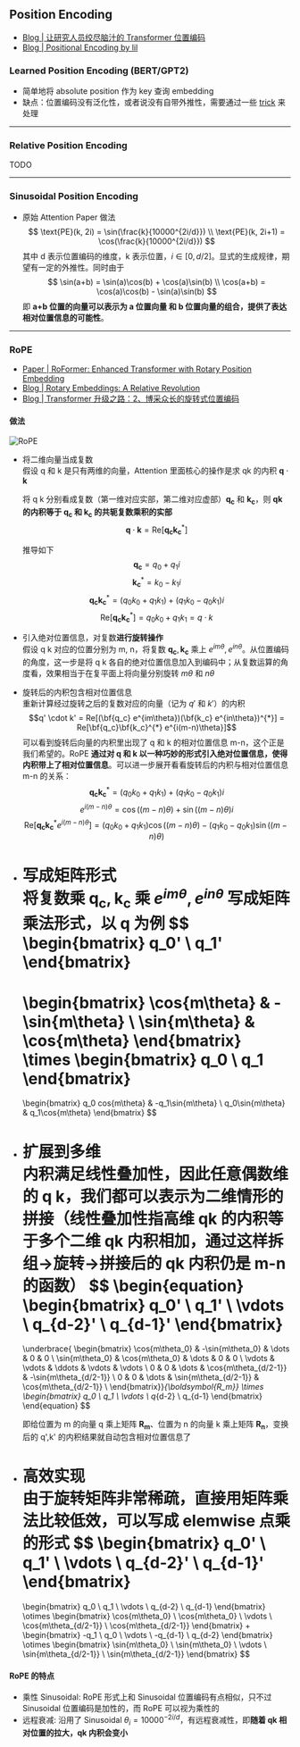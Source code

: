 ## Position Encoding
- [Blog | 让研究人员绞尽脑汁的 Transformer 位置编码](https://kexue.fm/archives/8130)
- [Blog | Positional Encoding by lil](https://lilianweng.github.io/posts/2023-01-27-the-transformer-family-v2/#positional-encoding)

### Learned Position Encoding (BERT/GPT2)
- 简单地将 absolute position 作为 key 查询 embedding
- 缺点：位置编码没有泛化性，或者说没有自带外推性，需要通过一些 [trick](https://kexue.fm/archives/7947) 来处理

---

### Relative Position Encoding

TODO

---

### Sinusoidal Position Encoding

- 原始 Attention Paper 做法
$$
\text{PE}(k, 2i) = \sin(\frac{k}{10000^{2i/d}})  \\
\text{PE}(k, 2i+1) = \cos(\frac{k}{10000^{2i/d}})
$$
其中 d 表示位置编码的维度，k 表示位置，$i \in [0, d/2]$。显式的生成规律，期望有一定的外推性。同时由于
$$
\sin(a+b) = \sin(a)\cos(b) + \cos(a)\sin(b)  \\
\cos(a+b) = \cos(a)\cos(b) - \sin(a)\sin(b)
$$
即 **a+b 位置的向量可以表示为 a 位置向量 和 b 位置向量的组合，提供了表达相对位置信息的可能性**。

---

### RoPE

- [Paper | RoFormer: Enhanced Transformer with Rotary Position Embedding](https://arxiv.org/abs/2104.09864)
- [Blog | Rotary Embeddings: A Relative Revolution](https://blog.eleuther.ai/rotary-embeddings/)
- [Blog | Transformer 升级之路：2、博采众长的旋转式位置编码](https://kexue.fm/archives/8265)

#### 做法

![RoPE](.assets-position-encoding/RoPE.png)

- 将二维向量当成复数 \
  假设 q 和 k 是只有两维的向量，Attention 里面核心的操作是求 qk 的内积 $\boldsymbol{q} \cdot \boldsymbol{k}$

  将 q k 分别看成复数（第一维对应实部，第二维对应虚部）$\boldsymbol{q_c}$ 和 $\boldsymbol{k_c}$，则 **qk 的内积等于 $\boldsymbol{q_c}$ 和 $\boldsymbol{k_c}$ 的共轭复数乘积的实部**
  $$\boldsymbol{q} \cdot \boldsymbol{k} = \text{Re}[\boldsymbol{q_c}\boldsymbol{k_c}^{*}]$$

  推导如下
  $$\boldsymbol{q_c} = q_0 + q_1 i$$
  $$\boldsymbol{k_c}^{*} = k_0 - k_1 i$$
  $$\boldsymbol{q_c}\boldsymbol{k_c}^{*} = (q_0 k_0 + q_1 k_1) + (q_1 k_0 - q_0 k_1)i$$
  $$\text{Re}[\boldsymbol{q_c}\boldsymbol{k_c}^{*}] = q_0 k_0 + q_1 k_1 = q \cdot k$$

- 引入绝对位置信息，对复数**进行旋转操作**  \
  假设 q k 对应的位置分别为 m, n，将复数 $\boldsymbol{q_c}, \boldsymbol{k_c}$ 乘上 $e^{im\theta}, e^{in\theta}$。从位置编码的角度，这一步是将 q k 各自的绝对位置信息加入到编码中；从复数运算的角度看，效果相当于在复平面上将向量分别旋转 $m\theta$ 和 $n\theta$

- 旋转后的内积包含相对位置信息  \
  重新计算经过旋转之后的复数对应的向量（记为 $q'$ 和 $k'$）的内积
  $$q' \cdot k' = Re[(\bf{q_c} e^{im\theta})(\bf{k_c} e^{in\theta})^{*}] = Re[\bf{q_c}\bf{k_c}^{*} e^{i(m-n)\theta}]$$
  可以看到旋转后向量的内积里出现了 q 和 k 的相对位置信息 m-n，这个正是我们希望的。RoPE **通过对 q 和 k 以一种巧妙的形式引入绝对位置信息，使得内积带上了相对位置信息**。可以进一步展开看看旋转后的内积与相对位置信息 m-n 的关系：
  $$\boldsymbol{q_c}\boldsymbol{k_c}^{*} = (q_0 k_0 + q_1 k_1) + (q_1 k_0 - q_0 k_1)i$$
  $$e^{i(m-n)\theta} = \cos{((m-n)\theta)} + \sin{((m-n)\theta)}i$$
  $$\text{Re}[\boldsymbol{q_c}\boldsymbol{k_c}^{*} e^{i(m-n)\theta}] = (q_0 k_0 + q_1 k_1)\cos{((m-n)\theta)} - (q_1 k_0 - q_0 k_1)\sin{((m-n)\theta)}$$

- 写成矩阵形式  \
  将复数乘 $\boldsymbol{q_c}, \boldsymbol{k_c}$ 乘 $e^{im\theta}, e^{in\theta}$ 写成矩阵乘法形式，以 q 为例
  $$
  \begin{bmatrix} q_0' \\ q_1' \end{bmatrix}
  =
  \begin{bmatrix}
  \cos{m\theta} & -\sin{m\theta} \\ \sin{m\theta} & \cos{m\theta}
  \end{bmatrix}
  \times
  \begin{bmatrix} q_0 \\ q_1 \end{bmatrix}
  =
  \begin{bmatrix}
  q_0 cos{m\theta} & -q_1\sin{m\theta} \\ q_0\sin{m\theta} & q_1\cos{m\theta}
  \end{bmatrix}
  $$

- 扩展到多维  \
  内积满足线性叠加性，因此任意偶数维的 q k，我们都可以表示为二维情形的拼接（线性叠加性指高维 qk 的内积等于多个二维 qk 内积相加，通过这样拆组->旋转->拼接后的 qk 内积仍是 m-n 的函数）
  $$
  \begin{equation}
  \begin{bmatrix} q_0' \\ q_1' \\ \vdots \\ q_{d-2}' \\ q_{d-1}' \end{bmatrix}
  =
  \underbrace{
  \begin{bmatrix}
  \cos{m\theta_0} & -\sin{m\theta_0} & \dots & 0 & 0 \\
  \sin{m\theta_0} & \cos{m\theta_0} & \dots & 0 & 0 \\
  \vdots & \vdots & \ddots & \vdots & \vdots \\
  0 & 0 & \dots & \cos{m\theta_{d/2-1}} & -\sin{m\theta_{d/2-1}}  \\
  0 & 0 & \dots & \sin{m\theta_{d/2-1}} & \cos{m\theta_{d/2-1}} \\
  \end{bmatrix}}_{\boldsymbol{R_m}}
  \times
  \begin{bmatrix} q_0 \\ q_1 \\ \vdots \\ q_{d-2} \\ q_{d-1} \end{bmatrix}
  \end{equation}
  $$

  即给位置为 m 的向量 q 乘上矩阵 $\boldsymbol{R_m}$、位置为 n 的向量 k 乘上矩阵 $\boldsymbol{R_n}$，变换后的 q',k' 的内积结果就自动包含相对位置信息了

- 高效实现  \
  由于旋转矩阵非常稀疏，直接用矩阵乘法比较低效，可以写成 elemwise 点乘的形式
  $$
  \begin{bmatrix} q_0' \\ q_1' \\ \vdots \\ q_{d-2}' \\ q_{d-1}' \end{bmatrix}
  =
  \begin{bmatrix} q_0 \\ q_1 \\ \vdots \\ q_{d-2} \\ q_{d-1} \end{bmatrix}
  \otimes
  \begin{bmatrix} \cos{m\theta_0} \\ \cos{m\theta_0} \\ \vdots \\ \cos{m\theta_{d/2-1}} \\ \cos{m\theta_{d/2-1}} \end{bmatrix}
  +
  \begin{bmatrix} -q_1 \\ q_0 \\ \vdots \\ -q_{d-1} \\ q_{d-2} \end{bmatrix}
  \otimes
  \begin{bmatrix} \sin{m\theta_0} \\ \sin{m\theta_0} \\ \vdots \\ \sin{m\theta_{d/2-1}} \\ \sin{m\theta_{d/2-1}} \end{bmatrix}
  $$

#### RoPE 的特点
- 乘性 Sinusoidal: RoPE 形式上和 Sinusoidal 位置编码有点相似，只不过 Sinusoidal 位置编码是加性的，而 RoPE 可以视为乘性的
- 远程衰减: 沿用了 Sinusoidal $\theta_i=10000^{-{2i/d}}$，有远程衰减性，即**随着 qk 相对位置的拉大，qk 内积会变小**
